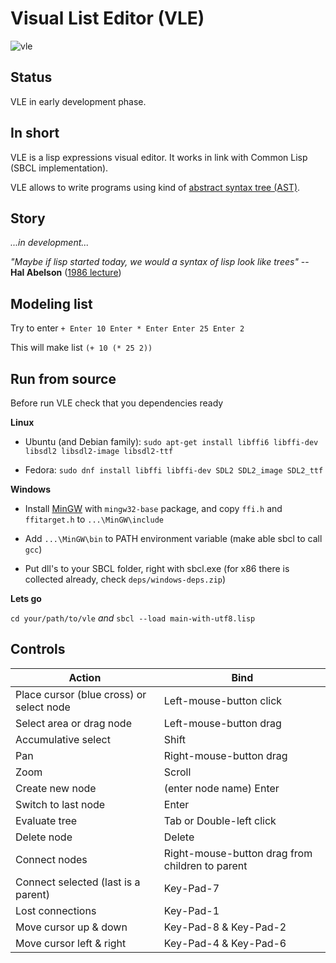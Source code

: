 # Visual List Editor (VLE)
![vle](https://github.com/honix/Visual-List-Editor/blob/master/wiki/fibonacci.png)

## Status
VLE in early development phase.

## In short
VLE is a lisp expressions visual editor. It works in link with Common Lisp (SBCL implementation).

VLE allows to write programs using kind of [abstract syntax tree (AST)](https://en.wikipedia.org/wiki/Abstract_syntax_tree).

## Story
*...in development...*

*"Maybe if lisp started today, we would a syntax of lisp look like trees"* -- **Hal Abelson** ([1986 lecture](https://www.youtube.com/watch?v=XYKRVNQ_MqE&feature=youtu.be&t=34m33s))

## Modeling list
Try to enter
```+ Enter 10 Enter * Enter Enter 25 Enter 2```

This will make list
```(+ 10 (* 25 2))```

## Run from source
Before run VLE check that you dependencies ready

**Linux**

- Ubuntu (and Debian family): ```sudo apt-get install libffi6 libffi-dev libsdl2 libsdl2-image libsdl2-ttf```

- Fedora: ```sudo dnf install libffi libffi-dev SDL2 SDL2_image SDL2_ttf```

**Windows**

- Install [MinGW](https://sourceforge.net/projects/mingw/files/Installer) with ```mingw32-base``` package, and copy ```ffi.h``` and ```ffitarget.h``` to ```...\MinGW\include```

- Add ```...\MinGW\bin``` to PATH environment variable (make able sbcl to call ```gcc```)

- Put dll's to your SBCL folder, right with sbcl.exe (for x86 there is collected already, check ```deps/windows-deps.zip```)

**Lets go**

```cd your/path/to/vle``` *and* ```sbcl --load main-with-utf8.lisp```

## Controls
Action | Bind
-------|------
Place cursor (blue cross) or select node | Left-mouse-button click
Select area or drag node | Left-mouse-button drag
Accumulative select | Shift
Pan | Right-mouse-button drag
Zoom | Scroll
Create new node | (enter node name) Enter
Switch to last node | Enter
Evaluate tree | Tab or Double-left click
Delete node | Delete
Connect nodes | Right-mouse-button drag from children to parent
Connect selected (last is a parent)| Key-Pad-7
Lost connections | Key-Pad-1
Move cursor up & down | Key-Pad-8 & Key-Pad-2
Move cursor left & right | Key-Pad-4 & Key-Pad-6
